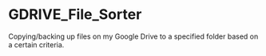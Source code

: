 # GDRIVE_File_Sorter
Copying/backing up files on my Google Drive to a specified folder based on a certain criteria.
